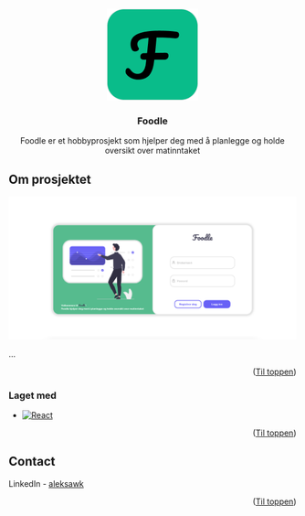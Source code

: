<a name="readme-top"></a>

<!-- PROJECT LOGO -->
<br />
<div align="center">
  <a href="https://github.com/AleksanderWK/Foodle">
    <img src="./images/FoodleFavicon.png" alt="Logo" width="160" height="160">
  </a>

<h3 align="center">Foodle</h3>

  <p align="center">
    Foodle er et hobbyprosjekt som hjelper deg med å planlegge og holde oversikt over matinntaket
    <br />
  </p>
</div>

## Om prosjektet

<img src="./images/loginPage.png" >

...

<p align="right">(<a href="#readme-top">Til toppen</a>)</p>

### Laget med

- [![React][react.js]][react-url]

<p align="right">(<a href="#readme-top">Til toppen</a>)</p>

<!-- CONTACT -->

## Contact

LinkedIn - [aleksawk](https://www.linkedin.com/in/aleksawk/)

<p align="right">(<a href="#readme-top">Til toppen</a>)</p>

<!-- MARKDOWN LINKS & IMAGES -->
<!-- https://www.markdownguide.org/basic-syntax/#reference-style-links -->

[react.js]: https://img.shields.io/badge/React-20232A?style=for-the-badge&logo=react&logoColor=61DAFB
[react-url]: https://reactjs.org/
